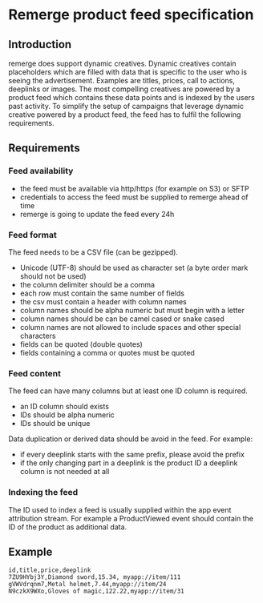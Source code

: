 # Remerge product feed specification

## Introduction
remerge does support dynamic creatives. Dynamic creatives contain placeholders which are filled with data that is specific to the user who is seeing the advertisement. Examples are titles, prices, call to actions, deeplinks or images. The most compelling creatives are powered by a product feed which contains these data points and is indexed by the users past activity. To simplify the setup of campaigns that leverage dynamic creative powered by a product feed, the feed has to fulfil the following requirements.

## Requirements

### Feed availability

- the feed must be available via http/https (for example on S3) or SFTP
- credentials to access the feed must be supplied to remerge ahead of time
- remerge is going to update the feed every 24h

### Feed format

The feed needs to be a CSV file (can be gezipped).

- Unicode (UTF-8) should be used as character set (a byte order mark should not be used)
- the column delimiter should be a comma
- each row must contain the same number of fields
- the csv must contain a header with column names
- column names should be alpha numeric but must begin with a letter
- column names should be can be camel cased or snake cased
- column names are not allowed to include spaces and other special characters
- fields can be quoted (double quotes)
- fields containing a comma or quotes must be quoted

### Feed content

The feed can have many columns but at least one ID column is required.

- an ID column should exists
- IDs should be alpha numeric
- IDs should be unique

Data duplication or derived data should be avoid in the feed. For example:
- if every deeplink starts with the same prefix, please avoid the prefix
- if the only changing part in a deeplink is the product ID a deeplink column is not needed at all

### Indexing the feed

The ID used to index a feed is usually supplied within the app event attribution stream. For example a ProductViewed event should contain the ID of the product as additional data.

## Example

```
id,title,price,deeplink
7ZU9HYbj3Y,Diamond sword,15.34, myapp://item/111
gVWVdrqnm7,Metal helmet,7.44,myapp://item/24
N9czkX9WXo,Gloves of magic,122.22,myapp://item/31
```
